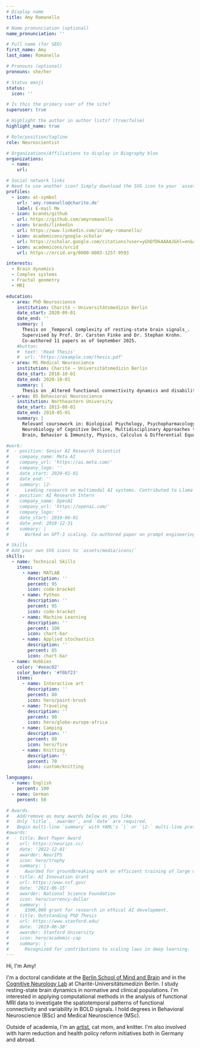 ```yaml
---
# Display name
title: Amy Romanello

# Name pronunciation (optional)
name_pronunciation: ''

# Full name (for SEO)
first_name: Amy
last_name: Romanello

# Pronouns (optional)
pronouns: she/her

# Status emoji
status:
  icon: ''

# Is this the primary user of the site?
superuser: true

# Highlight the author in author lists? (true/false)
highlight_name: true

# Role/position/tagline
role: Neuroscientist

# Organizations/Affiliations to display in Biography blox
organizations:
  - name: 
    url: 

# Social network links
# Need to use another icon? Simply download the SVG icon to your `assets/media/icons/` folder.
profiles:
  - icon: at-symbol
    url: 'amy.romanello@charite.de'
    label: E-mail Me
  - icon: brands/github
    url: https://github.com/amyromanello
  - icon: brands/linkedin
    url: https://www.linkedin.com/in/amy-romanello/
  - icon: academicons/google-scholar
    url: https://scholar.google.com/citations?user=yGhDfDkAAAAJ&hl=en&authuser=2
  - icon: academicons/orcid
    url: https://orcid.org/0000-0003-1257-9593

interests:
  - Brain dynamics
  - Complex systems
  - Fractal geometry
  - MRI

education:
  - area: PhD Neuroscience
    institution: Charité – Universitätsmedizin Berlin
    date_start: 2020-09-01
    date_end: ''
    summary: |
      Thesis on _Temporal complexity of resting-state brain signals_. 
      Supervised by Prof. Dr. Carsten Finke and Dr. Stephan Krohn. 
      Co-authored 11 papers as of September 2025.
    #button:
    #  text: 'Read Thesis'
    #  url: 'https://example.com/thesis.pdf'
  - area: MS Medical Neuroscience
    institution: Charité – Universitätsmedizin Berlin
    date_start: 2018-10-01
    date_end: 2020-10-01
    summary: |
      Thesis on _Altered functional connectivity dynamics and disability severity in multiple sclerosis_.
  - area: BS Behavioral Neuroscience
    institution: Northeastern University 
    date_start: 2013-08-01
    date_end: 2018-05-01
    summary: |
      Relevant coursework in: Biological Psychology, Psychopharmacology, 
      Neurobiology of Cognitive Decline, Multidisciplinary Approaches to Motor Control, 
      Brain, Behavior & Immunity, Physics, Calculus & Differential Equations. 

#work:
#  - position: Senior AI Research Scientist
#    company_name: Meta AI
#    company_url: 'https://ai.meta.com/'
#    company_logo: ''
#    date_start: 2020-01-01
#    date_end: ''
#    summary: |2-
#      Leading research on multimodal AI systems. Contributed to Llama 2 and other open-source models. 50+ citations in 3 years.
#  - position: AI Research Intern
#    company_name: OpenAI
#    company_url: 'https://openai.com/'
#    company_logo: ''
#    date_start: 2019-06-01
#    date_end: 2019-12-31
#    summary: |
#      Worked on GPT-3 scaling. Co-authored paper on prompt engineering.

# Skills
# Add your own SVG icons to `assets/media/icons/`
skills:
  - name: Technical Skills
    items:
      - name: MATLAB
        description: ''
        percent: 95
        icon: code-bracket
      - name: Python
        description: ''
        percent: 95
        icon: code-bracket
      - name: Machine Learning
        description: ''
        percent: 100
        icon: chart-bar
      - name: Applied stochastics
        description: ''
        percent: 85
        icon: chart-bar
  - name: Hobbies
    color: '#eeac02'
    color_border: '#f0bf23'
    items:
      - name: Interactive art
        description: ''
        percent: 80
        icon: hero/paint-brush
      - name: Traveling
        description: ''
        percent: 90
        icon: hero/globe-europe-africa
      - name: Camping
        description: ''
        percent: 80
        icon: hero/fire
      - name: Knitting
        description: ''
        percent: 70
        icon: custom/knitting

languages:
  - name: English
    percent: 100
  - name: German
    percent: 50

# Awards.
#   Add/remove as many awards below as you like.
#   Only `title`, `awarder`, and `date` are required.
#   Begin multi-line `summary` with YAML's `|` or `|2-` multi-line prefix and indent 2 spaces below.
#awards:
#  - title: Best Paper Award
#    url: https://neurips.cc/
#    date: '2022-12-01'
#    awarder: NeurIPS
#    icon: hero/trophy
#    summary: |
#      Awarded for groundbreaking work on efficient training of large models.
#  - title: AI Innovation Grant
#    url: https://www.nsf.gov/
#    date: '2021-06-15'
#    awarder: National Science Foundation
#    icon: hero/currency-dollar
#    summary: |
#      $500,000 grant for research in ethical AI development.
#  - title: Outstanding PhD Thesis
#    url: https://www.stanford.edu/
#    date: '2019-06-30'
#    awarder: Stanford University
#    icon: hero/academic-cap
#    summary: |
#      Recognized for contributions to scaling laws in deep learning.
---
```


Hi, I'm Amy!  

I'm a doctoral candidate at the [Berlin School of Mind and Brain](https://www.mind-and-brain.de/) and in the [Cognitive Neurology Lab](https://cognitive-neurology.com/) at Charité-Universitätsmedizin Berlin. I study resting-state brain dynamics in normative and clinical populations. I'm interested in applying computational methods in the analysis of functional MRI data to investigate the spatiotemporal patterns of functional connectivity and variability in BOLD signals. I hold degrees in Behavioral Neuroscience (BSc) and Medical Neuroscience (MSc).  

Outside of academia, I'm an [artist](https://nothingtwoserious.art/), cat mom, and knitter. I'm also involved with harm reduction and health policy reform initiatives both in Germany and abroad.